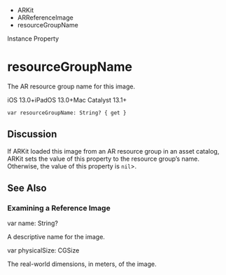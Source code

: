 

- ARKit
- ARReferenceImage
-  resourceGroupName 

Instance Property

# resourceGroupName

The AR resource group name for this image.

iOS 13.0+iPadOS 13.0+Mac Catalyst 13.1+

``` source
var resourceGroupName: String? { get }
```

## Discussion

If ARKit loaded this image from an AR resource group in an asset catalog, ARKit sets the value of this property to the resource group’s name. Otherwise, the value of this property is `nil`\>.

## See Also

### Examining a Reference Image

var name: String?

A descriptive name for the image.

var physicalSize: CGSize

The real-world dimensions, in meters, of the image.

